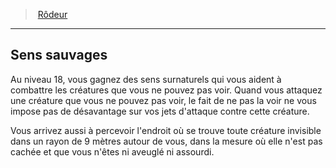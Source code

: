 ﻿---
!ClassFeatureItem
Name: Sens sauvages
Id: ranger_hd.md#sens-sauvages
ParentLink: ranger_hd.md#rôdeur
ParentName: Rôdeur
NameLevel: 2
Attributes: {}
AttributesDictionary: >+
  {}

---
> [Rôdeur](hd_ranger.md)

---

## Sens sauvages

Au niveau 18, vous gagnez des sens surnaturels qui vous aident à combattre les créatures que vous ne pouvez pas voir. Quand vous attaquez une créature que vous ne pouvez pas voir, le fait de ne pas la voir ne vous impose pas de désavantage sur vos jets d'attaque contre cette créature.

Vous arrivez aussi à percevoir l'endroit où se trouve toute créature invisible dans un rayon de 9 mètres autour de vous, dans la mesure où elle n'est pas cachée et que vous n'êtes ni aveuglé ni assourdi.


